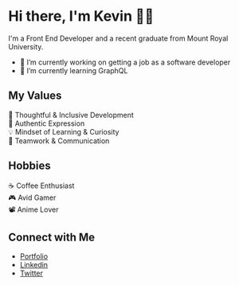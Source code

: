 # Hi there, I'm Kevin 👋🏼
I'm a Front End Developer and a recent graduate from Mount Royal University.

- 🔭 I’m currently working on getting a job as a software developer
- 🌱 I’m currently learning GraphQL

## My Values
🧠 Thoughtful & Inclusive Development <br/>
💖 Authentic Expression <br/>
💡 Mindset of Learning & Curiosity <br/>
🙌 Teamwork & Communication

## Hobbies
☕️ Coffee Enthusiast  <br/>
🎮 Avid Gamer </br>
📽 Anime Lover

## Connect with Me
- [Portfolio](https://www.jkevincodes.com/) <br/>
- [Linkedin](https://www.linkedin.com/in/jkevinruiz/) <br/>
- [Twitter](https://twitter.com/nivekziur_) <br/>


<!--
**jkevinruiz/jkevinruiz** is a ✨ _special_ ✨ repository because its `README.md` (this file) appears on your GitHub profile.

Here are some ideas to get you started:

- 🔭 I’m currently working on ...
- 🌱 I’m currently learning ...
- 👯 I’m looking to collaborate on ...
- 🤔 I’m looking for help with ...
- 💬 Ask me about ...
- 📫 How to reach me: ...
- 😄 Pronouns: ...
- ⚡ Fun fact: ...
-->
